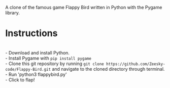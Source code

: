 A clone of the famous game Flappy Bird written in Python with the Pygame library.

Instructions
===============

<br> - Download and install Python.
<br> - Install Pygame with `pip install pygame`
<br> - Clone this git repository by running `git clone https://github.com/Zeesky-code/Flappy-Bird.git` and navigate to the cloned directory through terminal.
<br> - Run 'python3 flappybird.py'
<br> - Click to flap!
